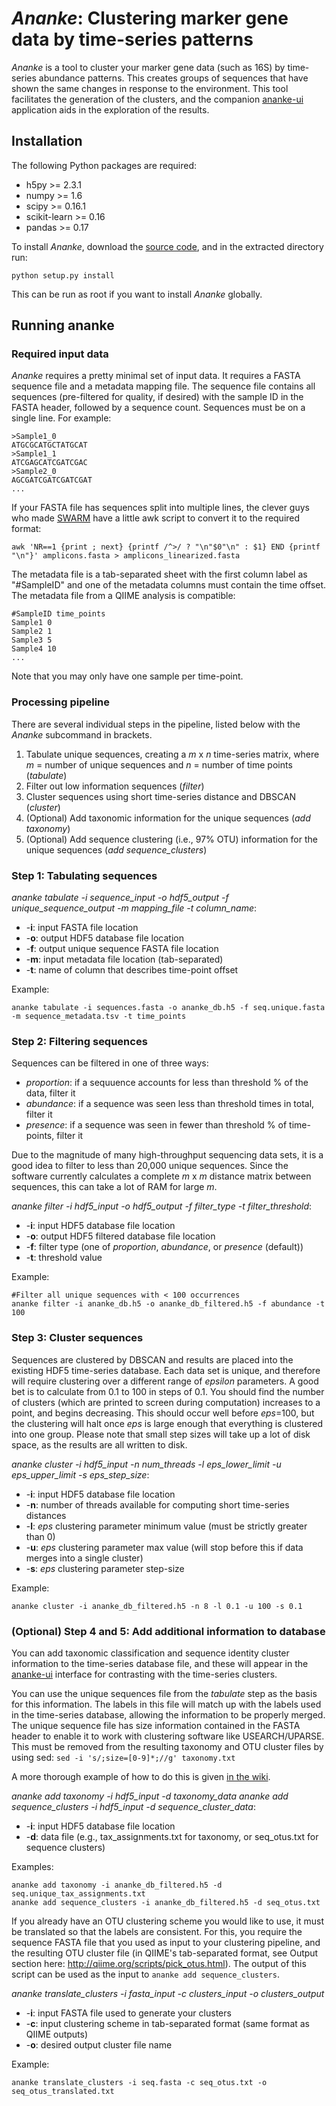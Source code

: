 # *Ananke*: Clustering marker gene data by time-series patterns
*Ananke* is a tool to cluster your marker gene data (such as 16S) by time-series abundance patterns. This creates groups of sequences that have shown the same changes in response to the environment. This tool facilitates the generation of the clusters, and the companion [ananke-ui](https://github.com/beiko-lab/ananke-ui) application aids in the exploration of the results.

## Installation
The following Python packages are required:
- h5py >= 2.3.1
- numpy >= 1.6
- scipy >= 0.16.1
- scikit-learn >= 0.16
- pandas >= 0.17

To install *Ananke*, download the [source code](https://github.com/beiko-lab/ananke/archive/master.zip), and in the extracted directory run:
```
python setup.py install
```
This can be run as root if you want to install *Ananke* globally.

## Running ananke
### Required input data
*Ananke* requires a pretty minimal set of input data. It requires a FASTA sequence file and a metadata mapping file. The sequence file contains all sequences (pre-filtered for quality, if desired) with the sample ID in the FASTA header, followed by a sequence count. Sequences must be on a single line. For example:
```
>Sample1_0
ATGCGCATGCTATGCAT
>Sample1_1
ATCGAGCATCGATCGAC
>Sample2_0
AGCGATCGATCGATCGAT
...
```
If your FASTA file has sequences split into multiple lines, the clever guys who made [SWARM](https://github.com/torognes/swarm#linearization) have a little awk script to convert it to the required format:
```
awk 'NR==1 {print ; next} {printf /^>/ ? "\n"$0"\n" : $1} END {printf "\n"}' amplicons.fasta > amplicons_linearized.fasta
```

The metadata file is a tab-separated sheet with the first column label as "#SampleID" and one of the metadata columns must contain the time offset. The metadata file from a QIIME analysis is compatible:
```
#SampleID time_points
Sample1 0
Sample2 1
Sample3 5
Sample4 10
...
```
Note that you may only have one sample per time-point.

### Processing pipeline
There are several individual steps in the pipeline, listed below with the *Ananke* subcommand in brackets.

1. Tabulate unique sequences, creating a *m* x *n* time-series matrix, where *m* = number of unique sequences and *n* = number of time points (*tabulate*)
2. Filter out low information sequences (*filter*)
3. Cluster sequences using short time-series distance and DBSCAN (*cluster*)
4. (Optional) Add taxonomic information for the unique sequences (*add taxonomy*)
5. (Optional) Add sequence clustering (i.e., 97% OTU) information for the unique sequences (*add sequence_clusters*)

### Step 1: Tabulating sequences

*ananke tabulate -i sequence_input -o hdf5_output -f unique_sequence_output -m mapping_file -t column_name*:
- -**i**: input FASTA file location
- -**o**: output HDF5 database file location
- -**f**: output unique sequence FASTA file location
- -**m**: input metadata file location (tab-separated)
- -**t**: name of column that describes time-point offset

Example:
```
ananke tabulate -i sequences.fasta -o ananke_db.h5 -f seq.unique.fasta -m sequence_metadata.tsv -t time_points
```

### Step 2: Filtering sequences

Sequences can be filtered in one of three ways:
- *proportion*: if a sequuence accounts for less than threshold % of the data, filter it
- *abundance*: if a sequence was seen less than threshold times in total, filter it
- *presence*: if a sequence was seen in fewer than threshold % of time-points, filter it

Due to the magnitude of many high-throughput sequencing data sets, it is a good idea to filter to less than 20,000 unique sequences. Since the software currently calculates a complete *m* x *m* distance matrix between sequences, this can take a lot of RAM for large *m*.

*ananke filter -i hdf5_input -o hdf5_output -f filter_type -t filter_threshold*:
- -**i**: input HDF5 database file location
- -**o**: output HDF5 filtered database file location
- -**f**: filter type (one of *proportion*, *abundance*, or *presence* (default))
- -**t**: threshold value

Example:
```
#Filter all unique sequences with < 100 occurrences
ananke filter -i ananke_db.h5 -o ananke_db_filtered.h5 -f abundance -t 100
```

### Step 3: Cluster sequences

Sequences are clustered by DBSCAN and results are placed into the existing HDF5 time-series database. Each data set is unique, and therefore will require clustering over a different range of *epsilon* parameters. A good bet is to calculate from 0.1 to 100 in steps of 0.1. You should find the number of clusters (which are printed to screen during computation) increases to a point, and begins decreasing. This should occur well before *eps*=100, but the clustering will halt once *eps* is large enough that everything is clustered into one group. Please note that small step sizes will take up a lot of disk space, as the results are all written to disk. 

*ananke cluster -i hdf5_input -n num_threads -l eps_lower_limit -u eps_upper_limit -s eps_step_size*:
- -**i**: input HDF5 database file location
- -**n**: number of threads available for computing short time-series distances
- -**l**: *eps* clustering parameter minimum value (must be strictly greater than 0)
- -**u**: *eps* clustering parameter max value (will stop before this if data merges into a single cluster)
- -**s**: *eps* clustering parameter step-size

Example:
```
ananke cluster -i ananke_db_filtered.h5 -n 8 -l 0.1 -u 100 -s 0.1
```

### (Optional) Step 4 and 5: Add additional information to database

You can add taxonomic classification and sequence identity cluster information to the time-series database file, and these will appear in the [ananke-ui](https://github.com/beiko-lab/ananke-ui) interface for contrasting with the time-series clusters.

You can use the unique sequences file from the *tabulate* step as the basis for this information. The labels in this file will match up with the labels used in the time-series database, allowing the information to be properly merged. The unique sequence file has size information contained in the FASTA header to enable it to work with clustering software like USEARCH/UPARSE. This must be removed from the resulting taxonomy and OTU cluster files by using sed: `sed -i 's/;size=[0-9]*;//g' taxonomy.txt`

A more thorough example of how to do this is given [in the wiki](https://github.com/beiko-lab/ananke/wiki/Generating-OTUs-and-taxonomy-for-import-into-ananke).

*ananke add taxonomy -i hdf5_input -d taxonomy_data*
*ananke add sequence_clusters -i hdf5_input -d sequence_cluster_data*:
- -**i**: input HDF5 database file location
- -**d**: data file (e.g., tax_assignments.txt for taxonomy, or seq_otus.txt for sequence clusters)

Examples:
```
ananke add taxonomy -i ananke_db_filtered.h5 -d seq.unique_tax_assignments.txt
ananke add sequence_clusters -i ananke_db_filtered.h5 -d seq_otus.txt
```

If you already have an OTU clustering scheme you would like to use, it must be translated so that the labels are consistent. For this, you require the sequence FASTA file that you used as input to your clustering pipeline, and the resulting OTU cluster file (in QIIME's tab-separated format, see Output section here: http://qiime.org/scripts/pick_otus.html). The output of this script can be used as the input to `ananke add sequence_clusters`.

*ananke translate_clusters -i fasta_input -c clusters_input -o clusters_output*
- -**i**: input FASTA file used to generate your clusters
- -**c**: input clustering scheme in tab-separated format (same format as QIIME outputs)
- -**o**: desired output cluster file name

Example:
```
ananke translate_clusters -i seq.fasta -c seq_otus.txt -o seq_otus_translated.txt
```
